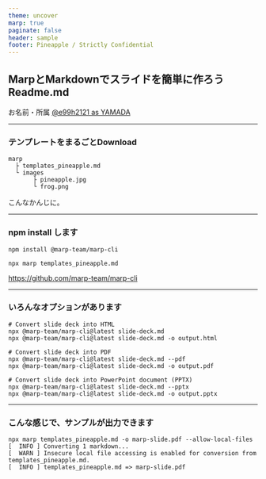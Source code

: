 ```yaml
---
theme: uncover
marp: true
paginate: false
header: sample 
footer: Pineapple / Strictly Confidential
---
```


<style>
@import url('https://fonts.googleapis.com/css?family=Noto Sans JP&display=swap');
section {
    font-family: 'Noto Sans JP', serif;
}

header {
    width: 100%;
    color: orange;
    background-image: url(./images/pineapple.png);
    background-repeat: no-repeat;
    background-position: 85%;
    top: 10px;
    text-align: left;
    padding: 33px;
}

footer {
    width: 100%;
    color: white;
    background: linear-gradient(to right, orange, white);
    text-align: left;
    padding: 10px;
}

</style>

<!--
_paginate: false
_color: black;
-->


## MarpとMarkdownでスライドを簡単に作ろう Readme.md 

お名前・所属 [@e99h2121 as YAMADA](https://twitter.com/e99h2121)

---

### テンプレートをまるごとDownload


```
marp
  ├ templates_pineapple.md
  └ images
       ├ pineapple.jpg
       └ frog.png
```

こんなかんじに。

---

### npm install します

```
npm install @marp-team/marp-cli

npx marp templates_pineapple.md

```
https://github.com/marp-team/marp-cli

---

### いろんなオプションがあります

```
# Convert slide deck into HTML
npx @marp-team/marp-cli@latest slide-deck.md
npx @marp-team/marp-cli@latest slide-deck.md -o output.html

# Convert slide deck into PDF
npx @marp-team/marp-cli@latest slide-deck.md --pdf
npx @marp-team/marp-cli@latest slide-deck.md -o output.pdf

# Convert slide deck into PowerPoint document (PPTX)
npx @marp-team/marp-cli@latest slide-deck.md --pptx
npx @marp-team/marp-cli@latest slide-deck.md -o output.pptx
```

---

### こんな感じで、サンプルが出力できます

```
npx marp templates_pineapple.md -o marp-slide.pdf --allow-local-files
[  INFO ] Converting 1 markdown...
[  WARN ] Insecure local file accessing is enabled for conversion from templates_pineapple.md.
[  INFO ] templates_pineapple.md => marp-slide.pdf
```
